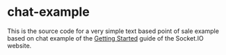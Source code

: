 # chat-example

This is the source code for a very simple text based point  of sale example based on chat example of
the [Getting Started](http://socket.io/get-started/chat/) guide
of the Socket.IO website.



